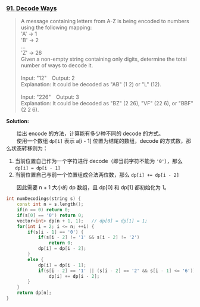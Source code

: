 ### [91. Decode Ways](https://leetcode.com/problems/decode-ways/description/)
> A message containing letters from A-Z is being encoded to numbers using the following mapping:\
> 'A' -> 1\
> 'B' -> 2\
> ...\
> 'Z' -> 26\
> Given a non-empty string containing only digits, determine the total number of ways to decode it.\
> \
> Input: "12"&emsp;Output: 2\
> Explanation: It could be decoded as "AB" (1 2) or "L" (12).\
> \
> Input: "226"&emsp;Output: 3\
> Explanation: It could be decoded as "BZ" (2 26), "VF" (22 6), or "BBF" (2 2 6).

**Solution:**

&emsp;&emsp;给出 encode 的方法，计算能有多少种不同的 decode 的方式。\
&emsp;&emsp;使用一个数组 `dp[i]` 表示 a[i - 1] 位置为结尾的数组，decode 的方式数，那么状态转移则为：
1. 当前位置自己作为一个字符进行 decode（即当前字符不能为 `'0'`），那么 `dp[i] = dp[i - 1]`
2. 当前位置自己与前一个位置组成合法两位数，那么 `dp[i] += dp[i - 2]`

&emsp;&emsp;因此需要 n + 1 大小的 dp 数组，且 dp[0] 和 dp[1] 都初始化为 1。
```cpp
int numDecodings(string s) {
    const int n = s.length();
    if(n == 0) return 0;
    if(s[0] == '0') return 0;
    vector<int> dp(n + 1, 1);   // dp[0] = dp[1] = 1;
    for(int i = 2; i <= n; ++i) {
        if(s[i - 1] == '0') {
            if(s[i - 2] != '1' && s[i - 2] != '2')
                return 0;
            dp[i] = dp[i - 2];
        }
        else {
            dp[i] = dp[i - 1];
            if(s[i - 2] == '1' || (s[i - 2] == '2' && s[i - 1] <= '6'))
                dp[i] += dp[i - 2];
        }
    }
    return dp[n];
}
```
